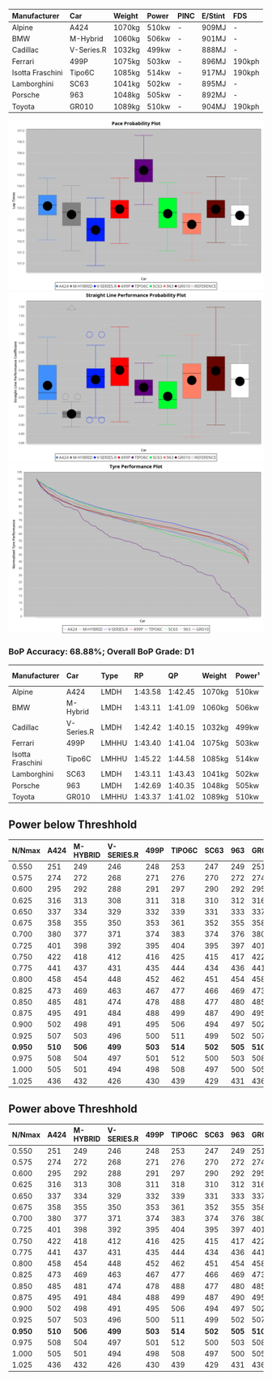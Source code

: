 | Manufacturer     | Car        | Weight | Power | PINC    | E/Stint | FDS     |
|:-|:-|:-|:-|:-|:-|:-|
| Alpine           | A424       | 1070kg | 510kw |    -    | 909MJ   |    -    |
| BMW              | M-Hybrid   | 1060kg | 506kw |    -    | 901MJ   |    -    |
| Cadillac         | V-Series.R | 1032kg | 499kw |    -    | 888MJ   |    -    |
| Ferrari          | 499P       | 1075kg | 503kw |    -    | 896MJ   | 190kph  |
| Isotta Fraschini | Tipo6C     | 1085kg | 514kw |    -    | 917MJ   | 190kph  |
| Lamborghini      | SC63       | 1041kg | 502kw |    -    | 895MJ   |    -    |
| Porsche          | 963        | 1048kg | 505kw |    -    | 892MJ   |    -    |
| Toyota           | GR010      | 1089kg | 510kw |    -    | 904MJ   | 190kph  |

![PACECHART](./IMG/OFFICIAL.png)
![STRAIGHTLINEPERFORMANCECHART](./IMG/OFFICIAL_sp.png)
![TYREPERFORMANCECHART](./IMG/OFFICIAL_tw.png)

### BoP Accuracy: 68.88%; Overall BoP Grade: D1
| Manufacturer     | Car        | Type  | RP      | QP      | Weight | Power¹ | Threshhold | PINC    | Power² | E/Stint | AVG Vmax  | FDS     | RDLC | L/Stint | BOP-Grade | Model Accuracy | Model Points | Match%  |
|:-|:-|:-|:-|:-|:-|:-|:-|:-|:-|:-|:-|:-|:-|:-|:-|:-|:-|:-|
| Alpine           | A424       | LMDH  | 1:43.58 | 1:42.45 | 1070kg | 510kw  | 0.0kph     |    -    | 510kw  |  909MJ  | 293.01kph |    -    | 0.99 | 33      | +D1       | 100.00%        | 642          | 69.80%  |
| BMW              | M-Hybrid   | LMDH  | 1:43.11 | 1:41.09 | 1060kg | 506kw  | 0.0kph     |    -    | 506kw  |  901MJ  | 289.24kph |    -    | 1.01 | 33      | -B1       | 100.00%        | 1714         | 85.69%  |
| Cadillac         | V-Series.R | LMDH  | 1:42.42 | 1:40.15 | 1032kg | 499kw  | 0.0kph     |    -    | 499kw  |  888MJ  | 294.09kph |    -    | 1.03 | 33      | -E1       | 98.95%         | 2271         | 55.15%  |
| Ferrari          | 499P       | LMHHU | 1:43.40 | 1:41.04 | 1075kg | 503kw  | 0.0kph     |    -    | 503kw  |  896MJ  | 294.93kph | 190kph  | 1.02 | 33      | ~A1       | 99.93%         | 2718         | 100.00% |
| Isotta Fraschini | Tipo6C     | LMHHU | 1:45.22 | 1:44.58 | 1085kg | 514kw  | 0.0kph     |    -    | 514kw  |  917MJ  | 292.47kph | 190kph  | 1.03 | 33      | +Ω2       | 92.36%         | 133          | -17.45% |
| Lamborghini      | SC63       | LMDH  | 1:43.11 | 1:43.43 | 1041kg | 502kw  | 0.0kph     |    -    | 502kw  |  895MJ  | 291.57kph |    -    | 1.05 | 33      | -A2       | 96.54%         | 418          | 90.63%  |
| Porsche          | 963        | LMDH  | 1:42.69 | 1:40.35 | 1048kg | 505kw  | 0.0kph     |    -    | 505kw  |  892MJ  | 294.29kph |    -    | 1.01 | 33      | -D1       | 99.98%         | 6168         | 67.19%  |
| Toyota           | GR010      | LMHHU | 1:43.37 | 1:41.02 | 1089kg | 510kw  | 0.0kph     |    -    | 510kw  |  904MJ  | 294.86kph | 190kph  | 1.01 | 33      | ~A1       | 98.53%         | 3557         | 100.00% |

## Power below Threshhold
| N/Nmax    | A424    | M-HYBRID | V-SERIES.R | 499P    | TIPO6C  | SC63    | 963     | GR010   |
|:-|:-|:-|:-|:-|:-|:-|:-|:-|
|  0.550    |  251    |  249     |  246       |  248    |  253    |  247    |  249    |  251    |
|  0.575    |  274    |  272     |  268       |  271    |  276    |  270    |  272    |  274    |
|  0.600    |  295    |  292     |  288       |  291    |  297    |  290    |  292    |  295    |
|  0.625    |  316    |  313     |  308       |  311    |  318    |  310    |  312    |  316    |
|  0.650    |  337    |  334     |  329       |  332    |  339    |  331    |  333    |  337    |
|  0.675    |  358    |  355     |  350       |  353    |  361    |  352    |  355    |  358    |
|  0.700    |  380    |  377     |  371       |  374    |  383    |  374    |  376    |  380    |
|  0.725    |  401    |  398     |  392       |  395    |  404    |  395    |  397    |  401    |
|  0.750    |  422    |  418     |  412       |  416    |  425    |  415    |  417    |  422    |
|  0.775    |  441    |  437     |  431       |  435    |  444    |  434    |  436    |  441    |
|  0.800    |  458    |  454     |  448       |  452    |  462    |  451    |  454    |  458    |
|  0.825    |  473    |  469     |  463       |  467    |  477    |  466    |  469    |  473    |
|  0.850    |  485    |  481     |  474       |  478    |  488    |  477    |  480    |  485    |
|  0.875    |  495    |  491     |  484       |  488    |  499    |  487    |  490    |  495    |
|  0.900    |  502    |  498     |  491       |  495    |  506    |  494    |  497    |  502    |
|  0.925    |  507    |  503     |  496       |  500    |  511    |  499    |  502    |  507    |
| **0.950** | **510** | **506**  | **499**    | **503** | **514** | **502** | **505** | **510** |
|  0.975    |  508    |  504     |  497       |  501    |  512    |  500    |  503    |  508    |
|  1.000    |  505    |  501     |  494       |  498    |  508    |  497    |  500    |  505    |
|  1.025    |  436    |  432     |  426       |  430    |  439    |  429    |  431    |  436    |

## Power above Threshhold
| N/Nmax    | A424    | M-HYBRID | V-SERIES.R | 499P    | TIPO6C  | SC63    | 963     | GR010   |
|:-|:-|:-|:-|:-|:-|:-|:-|:-|
|  0.550    |  251    |  249     |  246       |  248    |  253    |  247    |  249    |  251    |
|  0.575    |  274    |  272     |  268       |  271    |  276    |  270    |  272    |  274    |
|  0.600    |  295    |  292     |  288       |  291    |  297    |  290    |  292    |  295    |
|  0.625    |  316    |  313     |  308       |  311    |  318    |  310    |  312    |  316    |
|  0.650    |  337    |  334     |  329       |  332    |  339    |  331    |  333    |  337    |
|  0.675    |  358    |  355     |  350       |  353    |  361    |  352    |  355    |  358    |
|  0.700    |  380    |  377     |  371       |  374    |  383    |  374    |  376    |  380    |
|  0.725    |  401    |  398     |  392       |  395    |  404    |  395    |  397    |  401    |
|  0.750    |  422    |  418     |  412       |  416    |  425    |  415    |  417    |  422    |
|  0.775    |  441    |  437     |  431       |  435    |  444    |  434    |  436    |  441    |
|  0.800    |  458    |  454     |  448       |  452    |  462    |  451    |  454    |  458    |
|  0.825    |  473    |  469     |  463       |  467    |  477    |  466    |  469    |  473    |
|  0.850    |  485    |  481     |  474       |  478    |  488    |  477    |  480    |  485    |
|  0.875    |  495    |  491     |  484       |  488    |  499    |  487    |  490    |  495    |
|  0.900    |  502    |  498     |  491       |  495    |  506    |  494    |  497    |  502    |
|  0.925    |  507    |  503     |  496       |  500    |  511    |  499    |  502    |  507    |
| **0.950** | **510** | **506**  | **499**    | **503** | **514** | **502** | **505** | **510** |
|  0.975    |  508    |  504     |  497       |  501    |  512    |  500    |  503    |  508    |
|  1.000    |  505    |  501     |  494       |  498    |  508    |  497    |  500    |  505    |
|  1.025    |  436    |  432     |  426       |  430    |  439    |  429    |  431    |  436    |
